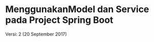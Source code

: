 # Menggunakan​​ ​​Model​​ ​​dan​​ ​​Service​​ ​​pada​​ ​​Project​​ ​​Spring​​ ​​Boot

Versi​​:​ ​​2​​​​ ​​(​​20​​ ​​September​​ ​​2017​​)​​​​